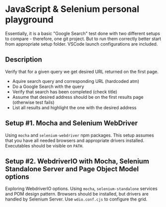 # JavaScript & Selenium personal playground

Essentially, it is a basic "Google Search" test done with two different setups to compare - therefore, one git project. But to run them correctly better start from appropriate setup folder. VSCode launch configurations are included.

## Description

Verify that for a given query we get desired URL returned on the first page.

- Aquire search query and corresponding URL (hardcoded atm)
- Do a Google Search with the query
- Verify that search has been completed (check title)
- Assume that desired address should be on the first results page (otherwise test fails)
- List all results and highlight the one with the desired address

## Setup #1. Mocha and Selenium WebDriver

Using `mocha` and `selenium-webdriver` npm packages. This setup assumes that you have all needed browsers and appropriate drivers installed. Executables should be visible on `PATH`.

## Setup #2. WebdriverIO with Mocha, Selenium Standalone Server and Page Object Model options

Exploring WebdriverIO options. Using `mocha`, `selenium-standalone` services and POM design pattern. Browsers should be installed, but drivers are handled by Selenium Server. Use `wdio.conf.cjs` to configure the grid.
